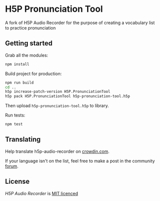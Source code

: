 # H5P Pronunciation Tool

A fork of H5P Audio Recorder for the purpose of creating a vocabulary list to practice pronunciation

## Getting started

Grab all the modules:

```bash
npm install
```

Build project for production:

```bash
npm run build
cd ..
h5p increase-patch-version H5P.PronunciationTool 
h5p pack H5P.PronunciationTool h5p-pronunciation-tool.h5p
```

Then upload `h5p-pronunciation-tool.h5p` to library.

Run tests:

```bash
npm test
```

## Translating

Help translate h5p-audio-recorder on [crowdin.com](https://crowdin.com/project/h5p-audio-recorder).

If your language isn't on the list, feel free to make a post in the community [forum](https://h5p.org/forum/6).

## License

*H5P Audio Recorder* is [MIT licenced](LICENCE.md)
